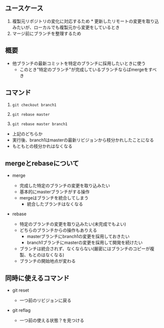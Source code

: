 ## ユースケース
  1. 複製元リポジトリの変化に対応するため
    * 更新したリモートの変更を取り込みたいが、ローカルでも複製元から変更をしているとき
  2. マージ前にブランチを整理するため
  
## 概要
  * 他ブランチの最新コミットを特定のブランチに採用したいときに使う
    * このとき"特定のブランチ"が完成しているブランチならばmergeをすべき
    
## コマンド
  1. `git checkout branch1`
  2. `git rebase master`

  1. `git rebase master branch1`
  
  * 上記のどちらか
  * 実行後、branch1はmasterの最新リビジョンから枝分かれしたことになる
  * もともとの枝分かれはなくなる

## mergeとrebaseについて
  * merge
    * 完成した特定のブランチの変更を取り込みたい
    * 基本的にmasterブランチがする操作
    * mergeはブランチを統合してしまう
      * 統合したブランチはなくなる
      
  * rebase 
    * 特定のブランチの変更を取り込みたい(未完成でもよい)
    * どちらのブランチからの操作もありえる
      * masterブランチにbranch1の変更を採用しておきたい
      * branch1ブランチにmasterの変更を採用して開発を続けたい
    * ブランチは統合されず、なくならない(厳密にはブランチのコピーが複製、もとのはなくなる)
    * ブランチの開始地点が変わる
  
## 同時に使えるコマンド
  * git reset
    * 一つ前のリビジョンに戻る
    
  * git reflag
    * 一つ前の使える状態？を見つける